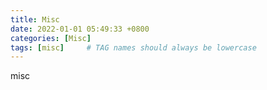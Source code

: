 ```yaml
---
title: Misc
date: 2022-01-01 05:49:33 +0800
categories: [Misc]
tags: [misc]     # TAG names should always be lowercase
---
```


misc
